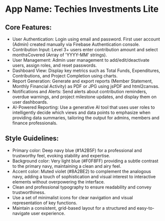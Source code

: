 # **App Name**: Techies Investments Lite

## Core Features:

- User Authentication: Login using email and password. First user account (Admin) created manually via Firebase Authentication console.
- Contribution Input: Level 3+ users enter contribution amount and select monthsCovered (Array of 'YYYY-MM' strings).
- User Management: Admin user management to add/edit/deactivate users, assign roles, and reset passwords.
- Dashboard View: Display key metrics such as Total Funds, Expenditures, Contributions, and Project Completion using charts.
- Report Generation: Generate and export reports (Member Statement, Monthly Financial Activity) as PDF or JPG using jsPDF and html2canvas.
- Notifications and Alerts: Send alerts about contribution reminders, overdue warnings, and project milestone updates, and display them on user dashboards.
- AI-Powered Reporting: Use a generative AI tool that uses user roles to intelligently decide which views and data points to emphasize when providing data summaries, tailoring the output for admins, members and finance professionals.

## Style Guidelines:

- Primary color: Deep navy blue (#1A2B5F) for a professional and trustworthy feel, evoking stability and expertise.
- Background color: Very light blue (#F0F8FF) providing a subtle contrast to the primary navy, maintaining a clean and airy feel.
- Accent color: Muted violet (#8A2BE2) to complement the analogous navy, adding a touch of sophistication and visual interest to interactive elements without overpowering the interface.
- Clean and professional typography to ensure readability and convey trustworthiness.
- Use a set of minimalist icons for clear navigation and visual representation of key functions.
- Maintain a consistent, grid-based layout for a structured and easy-to-navigate user experience.